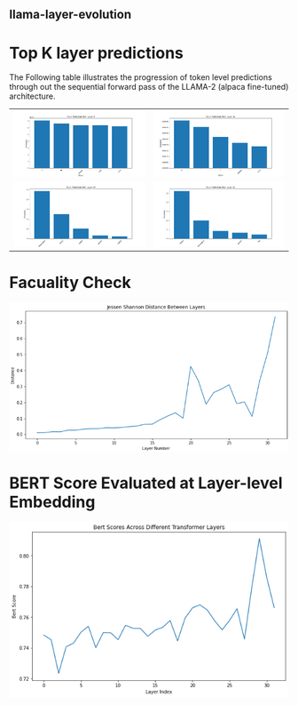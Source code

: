 ## llama-layer-evolution

# Top K layer predictions

The Following table illustrates the progression of token level predictions through out the sequential forward pass of the LLAMA-2 (alpaca fine-tuned) architecture.

<table>
  <tr>
    <td><img src="layer_level_predictions/image_8.png" width="400"></td>
    <td><img src="layer_level_predictions/image_16.png" width="400"></td>
  </tr>
  <tr>
    <td><img src="layer_level_predictions/image_24.png" width="400"></td>
    <td><img src="layer_level_predictions/image_32.png" width="400"></td>
  </tr>
</table>

# Facuality Check

<img src="factuality/best_layer31.png" width="800" style="display: block; margin-left: auto; margin-right: auto;">

# BERT Score Evaluated at Layer-level Embedding

<img src="Evaluation/eval.png" width="800" style="display: block; margin-left: auto; margin-right: auto;">





